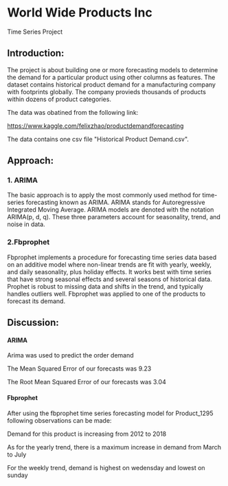
World Wide Products Inc
==============================

Time Series Project


## Introduction:
The project is about building one or more forecasting models to determine the demand for a particular product using other columns as features. The dataset contains historical product demand for a manufacturing company with footprints globally. The company provieds thousands of products within dozens of product categories. 

The data was obatined from the following link:

https://www.kaggle.com/felixzhao/productdemandforecasting

The data contains one csv file "Historical Product Demand.csv".

## Approach:

### 1. ARIMA
The basic approach is to apply the most commonly used method for time-series forecasting known as ARIMA. ARIMA stands for Autoregressive Integrated Moving Average.
ARIMA models are denoted with the notation ARIMA(p, d, q). These three parameters account for seasonality, trend, and noise in data. 


### 2.Fbprophet
Fbprophet implements a procedure for forecasting time series data based on an additive model where non-linear trends are fit with yearly, weekly, and daily seasonality, plus holiday effects. It works best with time series that have strong seasonal effects and several seasons of historical data. Prophet is robust to missing data and shifts in the trend, and typically handles outliers well. Fbprophet was applied to one of the products to forecast its demand.


## Discussion:
#### ARIMA
Arima was used to predict the order demand

The Mean Squared Error of our forecasts was 9.23

The Root Mean Squared Error of our forecasts was 3.04

#### Fbprophet
After using the fbprophet time series forecasting model for Product_1295 following observations can be made:

Demand for this product is increasing from 2012 to 2018

As for the yearly trend, there is a maximum increase in demand from March to July

For the weekly trend, demand is highest on wedensday and lowest on sunday


